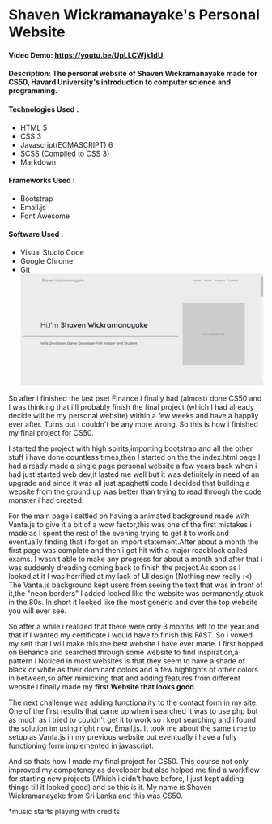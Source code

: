 # Shaven Wickramanayake's Personal Website
#### Video Demo:  https://youtu.be/UpLLCWjk1dU
#### Description: The personal website of Shaven Wickramanayake made for CS50, Havard University's introduction to computer science and programming.
#### Technologies Used : 
- HTML 5
- CSS 3
- Javascript(ECMASCRIPT) 6
- SCSS (Compiled to CSS 3)
- Markdown
#### Frameworks Used :
- Bootstrap
- Email.js
- Font Awesome
#### Software Used : 
- Visual Studio Code
- Google Chrome
- Git
![Image Of My Site](./images/site.png)

So after i finished the last pset Finance i finally had (almost) done CS50 and I was thinking that i'll probably finish the final project (which I had already decide will be my personal website) within a few weeks and have a happily ever after. Turns out i couldn't be any more wrong. So this is how i finished my final project for CS50.



I started the project with high spirits,importing bootstrap and all the other stuff i have done countless times,then I started on the the index.html page.I had already made a single page personal website a few years back when i had just started web dev,it lasted me well but it was definitely in need of an upgrade and since it was all just spaghetti code I decided that building a website from the ground up was better than trying to read through the code monster i had created.



For the main page i settled on having a animated background made with Vanta.js to give it a bit of a wow factor,this was one of the first mistakes i made as I spent the rest of the evening trying to get it to work and eventually finding that i forgot an import statement.After about a month the first page was complete and then i got hit with a major roadblock called exams. I wasn't able to make any progress for about a month and after that i was suddenly dreading coming back to finish the project.As soon as I looked at it I was horrified at my lack of UI design (Nothing new really :<). The Vanta.js background kept users from seeing the text that was in front of it,the "neon borders" I added looked like the website was permanently stuck in the 80s. In short it looked like the most generic and over the top website you will ever see.



So after a while i realized that there were only 3 months left to the year and that if I wanted my certificate i would have to finish this FAST. So i vowed my self that I will make this the best website I have ever made. I first hopped on Behance and searched through some website to find inspiration,a pattern i Noticed in most websites is that they seem to have a shade of black or white as their dominant colors and a few highlights of other colors in between,so after mimicking that and adding features from different website i finally made my **first Website that looks good**.



The next challenge was adding functionality to the contact form in my site. One of the first results that came up when i searched it was to use php but as much as  i tried to couldn't get it to work so i kept searching and i found the solution im using right now, Email.js. It took me about the same time to setup as Vanta.js in my previous website but eventually i have a fully functioning form implemented in javascript. 



And so thats how I made my final project for CS50. This course not only improved my competency as developer but also helped me find a workflow for starting new projects (Which i didn't have before, I just kept adding things till it looked good) and so this is it. My name is Shaven Wickramanayake from Sri Lanka and this was CS50.


*music starts playing with credits
